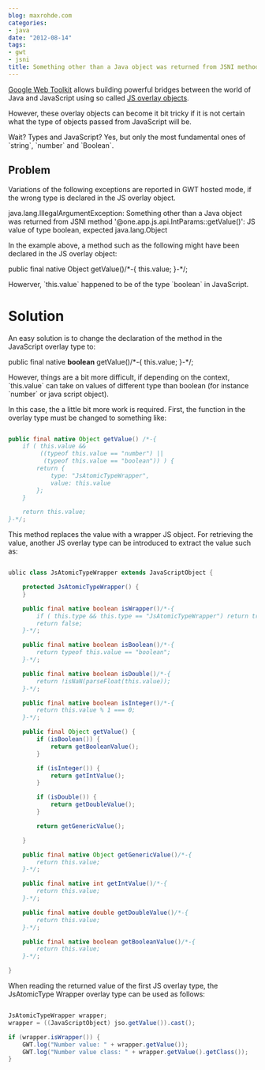 ```yaml
---
blog: maxrohde.com
categories:
- java
date: "2012-08-14"
tags:
- gwt
- jsni
title: Something other than a Java object was returned from JSNI method
---
```


[Google Web Toolkit](https://developers.google.com/web-toolkit/) allows building powerful bridges between the world of Java and JavaScript using so called [JS overlay objects](http://googlewebtoolkit.blogspot.co.nz/2008/08/getting-to-really-know-gwt-part-2.html).

However, these overlay objects can become it bit tricky if it is not certain what the type of objects passed from JavaScript will be.

Wait? Types and JavaScript? Yes, but only the most fundamental ones of \`string\`, \`number\` and \`Boolean\`.

## Problem

Variations of the following exceptions are reported in GWT hosted mode, if the wrong type is declared in the JS overlay object.

java.lang.IllegalArgumentException: Something other than a Java object was returned from JSNI method '@one.app.js.api.IntParams::getValue()': JS value of type boolean, expected java.lang.Object

In the example above, a method such as the following might have been declared in the JS overlay object:

public final native Object getValue()/\*-{ this.value; }-\*/;

Howerver, \`this.value\` happened to be of the type \`boolean\` in JavaScript.

# Solution

An easy solution is to change the declaration of the method in the JavaScript overlay type to:

public final native **boolean** getValue()/\*-{ this.value; }-\*/;

However, things are a bit more difficult, if depending on the context, \`this.value\` can take on values of different type than boolean (for instance \`number\` or java script object).

In this case, the a little bit more work is required. First, the function in the overlay type must be changed to something like:

```java

public final native Object getValue() /*-{
	if ( this.value &&
	     ((typeof this.value == "number") ||
	      (typeof this.value == "boolean")) ) {
		return {
			type: "JsAtomicTypeWrapper",
			value: this.value
		};
	}

	return this.value;
}-*/;
```

This method replaces the value with a wrapper JS object. For retrieving the value, another JS overlay type can be introduced to extract the value such as:

```java

ublic class JsAtomicTypeWrapper extends JavaScriptObject {

	protected JsAtomicTypeWrapper() {
	}

	public final native boolean isWrapper()/*-{
		if ( this.type && this.type == "JsAtomicTypeWrapper") return true;
		return false;
	}-*/;

	public final native boolean isBoolean()/*-{
		return typeof this.value == "boolean";
	}-*/;

	public final native boolean isDouble()/*-{
		return !isNaN(parseFloat(this.value));
	}-*/;

	public final native boolean isInteger()/*-{
		return this.value % 1 === 0;
	}-*/;

	public final Object getValue() {
		if (isBoolean()) {
			return getBooleanValue();
		}

		if (isInteger()) {
			return getIntValue();
		}

		if (isDouble()) {
			return getDoubleValue();
		}

		return getGenericValue();

	}

	public final native Object getGenericValue()/*-{
		return this.value;
	}-*/;

	public final native int getIntValue()/*-{
		return this.value;
	}-*/;

	public final native double getDoubleValue()/*-{
		return this.value;
	}-*/;

	public final native boolean getBooleanValue()/*-{
		return this.value;
	}-*/;

}
```

When reading the returned value of the first JS overlay type, the JsAtomicType Wrapper overlay type can be used as follows:

```java

JsAtomicTypeWrapper wrapper;
wrapper = ((JavaScriptObject) jso.getValue()).cast();

if (wrapper.isWrapper()) {
	GWT.log("Number value: " + wrapper.getValue());
	GWT.log("Number value class: " + wrapper.getValue().getClass());
}
```
